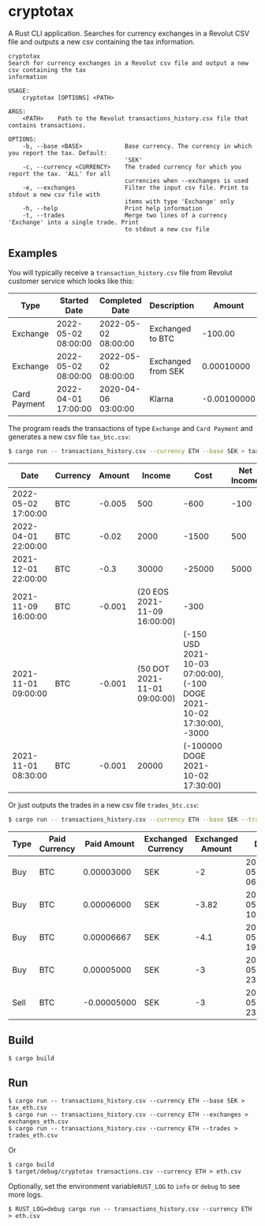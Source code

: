 cryptotax
=====

A Rust CLI application. Searches for currency exchanges in a Revolut CSV file and outputs a new csv containing the tax
information.

```shell
cryptotax
Search for currency exchanges in a Revolut csv file and output a new csv containing the tax
information

USAGE:
    cryptotax [OPTIONS] <PATH>

ARGS:
    <PATH>    Path to the Revolut transactions_history.csv file that contains transactions.

OPTIONS:
    -b, --base <BASE>            Base currency. The currency in which you report the tax. Default:
                                 'SEK'
    -c, --currency <CURRENCY>    The traded currency for which you report the tax. 'ALL' for all
                                 currencies when --exchanges is used
    -e, --exchanges              Filter the input csv file. Print to stdout a new csv file with
                                 items with type 'Exchange' only
    -h, --help                   Print help information
    -t, --trades                 Merge two lines of a currency 'Exchange' into a single trade. Print
                                 to stdout a new csv file
```

Examples
-----

You will typically receive a `transaction_history.csv` file from Revolut customer service which looks like this:


| Type         | Started Date        | Completed Date      | Description        | Amount      | Fee        | Currency | Original Amount | Original Currency | Settled Amount | Settled Currency | State     | Balance    |
|--------------|---------------------|---------------------|--------------------|-------------|------------|----------|-----------------|-------------------|----------------|------------------|-----------|------------|
| Exchange     | 2022-05-02 08:00:00 | 2022-05-02 08:00:00 | Exchanged to BTC   | -100.00     | -1.00      | SEK      | -100.00         | SEK               |                |                  | Completed | 200.00     |
| Exchange     | 2022-05-02 08:00:00 | 2022-05-02 08:00:00 | Exchanged from SEK | 0.00010000  | 0.00000000 | BTC      | 0.00010000      | BTC               |                |                  | Completed | 0.00010000 |
| Card Payment | 2022-04-01 17:00:00 | 2020-04-06 03:00:00 | Klarna             | -0.00100000 | 0.00000000 | BTC      | -500.00         | SEK               | 500.00         | SEK              | Completed | 0.00000000 |

The program reads the transactions of type `Exchange` and `Card Payment` and generates a new csv file `tax_btc.csv`:

```bash
$ cargo run -- transactions_history.csv --currency ETH --base SEK > tax_btc.csv
```
| Date                | Currency | Amount | Income                       | Cost                                                                   | Net Income |
|---------------------|----------|--------|------------------------------|------------------------------------------------------------------------|------------|
| 2022-05-02 17:00:00 | BTC      | -0.005 | 500                          | -600                                                                   | -100       |
| 2022-04-01 22:00:00 | BTC      | -0.02  | 2000                         | -1500                                                                  | 500        |
| 2021-12-01 22:00:00 | BTC      | -0.3   | 30000                        | -25000                                                                 | 5000       |
| 2021-11-09 16:00:00 | BTC      | -0.001 | (20 EOS 2021-11-09 16:00:00) | -300                                                                   |            |
| 2021-11-01 09:00:00 | BTC      | -0.001 | (50 DOT 2021-11-01 09:00:00) | (-150 USD 2021-10-03 07:00:00), (-100 DOGE 2021-10-02 17:30:00), -3000 |            |
| 2021-11-01 08:30:00 | BTC      | -0.001 | 20000                        | (-100000 DOGE 2021-10-02 17:30:00)                                     |            |


Or just outputs the trades in a new csv file `trades_btc.csv`:

```bash
$ cargo run -- transactions_history.csv --currency ETH --base SEK --trades > trades_btc.csv
```

| Type | Paid Currency | Paid Amount | Exchanged Currency | Exchanged Amount | Date                | Vault |
|------|---------------|-------------|--------------------|------------------|---------------------|-------|
| Buy  | BTC           | 0.00003000  | SEK                | -2               | 2022-05-01 06:00:00 | false |
| Buy  | BTC           | 0.00006000  | SEK                | -3.82            | 2022-05-01 10:00:00 | false |
| Buy  | BTC           | 0.00006667  | SEK                | -4.1             | 2022-05-01 19:30:00 | false |
| Buy  | BTC           | 0.00005000  | SEK                | -3               | 2022-05-01 23:30:00 | false |
| Sell | BTC           | -0.00005000 | SEK                | -3               | 2022-05-01 23:30:00 | false |


Build
-----

    $ cargo build

Run
-----

    $ cargo run -- transactions_history.csv --currency ETH --base SEK > tax_eth.csv
    $ cargo run -- transactions_history.csv --currency ETH --exchanges > exchanges_eth.csv
    $ cargo run -- transactions_history.csv --currency ETH --trades > trades_eth.csv

Or

    $ cargo build
    $ target/debug/cryptotax transactions.csv --currency ETH > eth.csv

Optionally, set the environment variable`RUST_LOG` to `info` or `debug` to see more logs.

    $ RUST_LOG=debug cargo run -- transactions_history.csv --currency ETH > eth.csv
